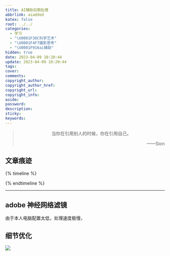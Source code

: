 ```yaml
---
title: AI辅助后期处理
abbrlink: aiadded
katex: false
root: ../../
categories:
  - 学习
  - "\U0001F30C科学艺术"
  - "\U0001F4F7摄影思考"
  - "\U0001F916ai辅助"
hidden: true
date: 2023-04-09 10:20:44
update: 2023-04-09 10:20:44
tags:
cover:
comments:
copyright_author:
copyright_author_href:
copyright_url:
copyright_info:
aside:
password:
description:
sticky:
keywords:
---
```


> <center>当你在引用别人的时候，你在引用自己。</center>
> <p align="right">——Sion</p>
## 文章痕迹
{% timeline %}
<!-- timeline 2023-04-09-->
<!-- endtimeline -->
{% endtimeline %}

-----

## adobe 神经网络滤镜
由于本人电脑配置太低，处理速度极慢，
## 细节优化

![](https://pic.si-on.top/2023/04/20230409102132.png)
